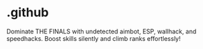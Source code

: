 # .github
Dominate THE FINALS with undetected aimbot, ESP, wallhack, and speedhacks. Boost skills silently and climb ranks effortlessly!

